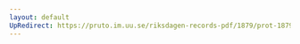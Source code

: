 ```yaml
---
layout: default
UpRedirect: https://pruto.im.uu.se/riksdagen-records-pdf/1879/prot-1879--ak--029/prot-1879--ak--029_017.pdf
---
```


